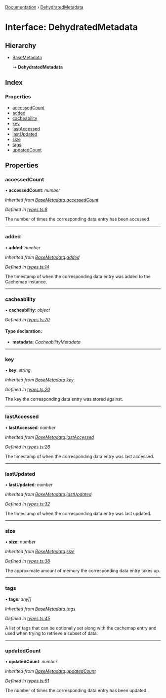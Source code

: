 [Documentation](../README.md) › [DehydratedMetadata](dehydratedmetadata.md)

# Interface: DehydratedMetadata

## Hierarchy

* [BaseMetadata](basemetadata.md)

  ↳ **DehydratedMetadata**

## Index

### Properties

* [accessedCount](dehydratedmetadata.md#accessedcount)
* [added](dehydratedmetadata.md#added)
* [cacheability](dehydratedmetadata.md#cacheability)
* [key](dehydratedmetadata.md#key)
* [lastAccessed](dehydratedmetadata.md#lastaccessed)
* [lastUpdated](dehydratedmetadata.md#lastupdated)
* [size](dehydratedmetadata.md#size)
* [tags](dehydratedmetadata.md#tags)
* [updatedCount](dehydratedmetadata.md#updatedcount)

## Properties

###  accessedCount

• **accessedCount**: *number*

*Inherited from [BaseMetadata](basemetadata.md).[accessedCount](basemetadata.md#accessedcount)*

*Defined in [types.ts:8](https://github.com/badbatch/cachemap/blob/ba019ba/packages/core/src/types.ts#L8)*

The number of times the corresponding data
entry has been accessed.

___

###  added

• **added**: *number*

*Inherited from [BaseMetadata](basemetadata.md).[added](basemetadata.md#added)*

*Defined in [types.ts:14](https://github.com/badbatch/cachemap/blob/ba019ba/packages/core/src/types.ts#L14)*

The timestamp of when the corresponding data
entry was added to the Cachemap instance.

___

###  cacheability

• **cacheability**: *object*

*Defined in [types.ts:70](https://github.com/badbatch/cachemap/blob/ba019ba/packages/core/src/types.ts#L70)*

#### Type declaration:

* **metadata**: *CacheabilityMetadata*

___

###  key

• **key**: *string*

*Inherited from [BaseMetadata](basemetadata.md).[key](basemetadata.md#key)*

*Defined in [types.ts:20](https://github.com/badbatch/cachemap/blob/ba019ba/packages/core/src/types.ts#L20)*

The key the corresponding data entry was stored
against.

___

###  lastAccessed

• **lastAccessed**: *number*

*Inherited from [BaseMetadata](basemetadata.md).[lastAccessed](basemetadata.md#lastaccessed)*

*Defined in [types.ts:26](https://github.com/badbatch/cachemap/blob/ba019ba/packages/core/src/types.ts#L26)*

The timestamp of when the corresponding data
entry was last accessed.

___

###  lastUpdated

• **lastUpdated**: *number*

*Inherited from [BaseMetadata](basemetadata.md).[lastUpdated](basemetadata.md#lastupdated)*

*Defined in [types.ts:32](https://github.com/badbatch/cachemap/blob/ba019ba/packages/core/src/types.ts#L32)*

The timestamp of when the corresponding data
entry was last updated.

___

###  size

• **size**: *number*

*Inherited from [BaseMetadata](basemetadata.md).[size](basemetadata.md#size)*

*Defined in [types.ts:38](https://github.com/badbatch/cachemap/blob/ba019ba/packages/core/src/types.ts#L38)*

The approximate amount of memory the corresponding
data entry takes up.

___

###  tags

• **tags**: *any[]*

*Inherited from [BaseMetadata](basemetadata.md).[tags](basemetadata.md#tags)*

*Defined in [types.ts:45](https://github.com/badbatch/cachemap/blob/ba019ba/packages/core/src/types.ts#L45)*

A list of tags that can be optionally set along with
the cachemap entry and used when trying to retrieve
a subset of data.

___

###  updatedCount

• **updatedCount**: *number*

*Inherited from [BaseMetadata](basemetadata.md).[updatedCount](basemetadata.md#updatedcount)*

*Defined in [types.ts:51](https://github.com/badbatch/cachemap/blob/ba019ba/packages/core/src/types.ts#L51)*

The number of times the corresponding data
entry has been updated.
